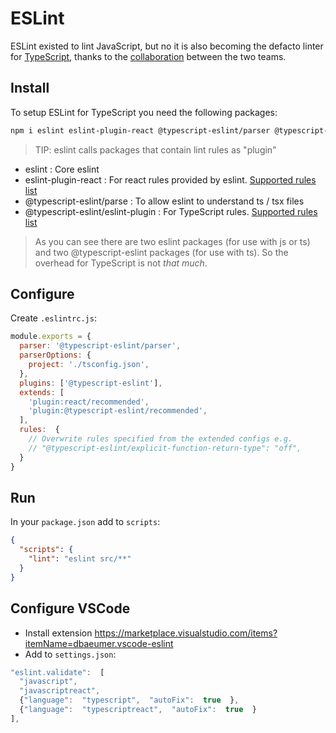 # ESLint

ESLint existed to lint JavaScript, but no it is also becoming the defacto linter for [TypeScript](https://github.com/Microsoft/TypeScript/issues/29288), thanks to the [collaboration](https://eslint.org/blog/2019/01/future-typescript-eslint) between the two teams.

## Install

To setup ESLint for TypeScript you need the following packages:

```sh
npm i eslint eslint-plugin-react @typescript-eslint/parser @typescript-eslint/eslint-plugin
```

> TIP: eslint calls packages that contain lint rules as "plugin"

* eslint : Core eslint 
* eslint-plugin-react : For react rules provided by eslint. [Supported rules list](https://github.com/yannickcr/eslint-plugin-react#list-of-supported-rules)
* @typescript-eslint/parse : To allow eslint to understand ts / tsx files 
* @typescript-eslint/eslint-plugin : For TypeScript rules. [Supported rules list](https://github.com/typescript-eslint/typescript-eslint/tree/master/packages/eslint-plugin#supported-rules)

> As you can see there are two eslint packages (for use with js or ts) and two @typescript-eslint packages (for use with ts). So the overhead for TypeScript is not *that much*.

## Configure 
Create `.eslintrc.js`: 

```js
module.exports = {
  parser: '@typescript-eslint/parser',
  parserOptions: {
    project: './tsconfig.json',
  },
  plugins: ['@typescript-eslint'],
  extends: [
    'plugin:react/recommended',
    'plugin:@typescript-eslint/recommended',
  ],
  rules:  {
    // Overwrite rules specified from the extended configs e.g. 
    // "@typescript-eslint/explicit-function-return-type": "off",
  }
}
```

## Run

In your `package.json` add to `scripts`: 

```json
{
  "scripts": {
    "lint": "eslint src/**"
  }
}
```

## Configure VSCode 

* Install extension https://marketplace.visualstudio.com/items?itemName=dbaeumer.vscode-eslint
* Add to `settings.json`:
```js
"eslint.validate":  [
  "javascript",
  "javascriptreact",
  {"language":  "typescript",  "autoFix":  true  },
  {"language":  "typescriptreact",  "autoFix":  true  }
],
```
